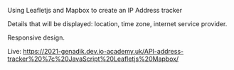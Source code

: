 Using Leafletjs and Mapbox to create an IP Address tracker

Details that will be displayed: location, time zone, internet service provider.

Responsive design.

Live: https://2021-genadik.dev.io-academy.uk/API-address-tracker%20%7c%20JavaScript%20Leafletjs%20Mapbox/
